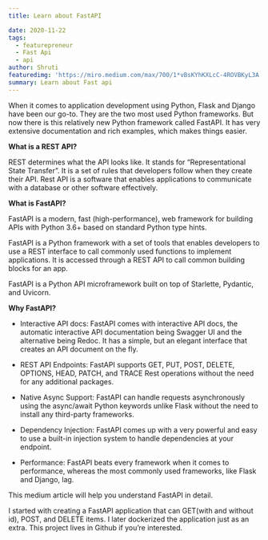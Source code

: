 ```yaml
---
title: Learn about FastAPI

date: 2020-11-22
tags: 
  - featurepreneur
  - Fast Api
  - api
author: Shruti
featuredimg: 'https://miro.medium.com/max/700/1*vBsKYhKXLcC-4ROVBKyL3A.png'
summary: Learn about Fast api
---
```


When it comes to application development using Python, Flask and Django have been our go-to. They are the two most used Python frameworks. But now there is this relatively new Python framework called FastAPI. It has very extensive documentation and rich examples, which makes things easier.

**What is a REST API?**

REST determines what the API looks like. It stands for “Representational State Transfer”. It is a set of rules that developers follow when they create their API. Rest API is a software that enables applications to communicate with a database or other software effectively.

**What is FastAPI?**

FastAPI is a modern, fast (high-performance), web framework for building APIs with Python 3.6+ based on standard Python type hints.

FastAPI is a Python framework with a set of tools that enables developers to use a REST interface to call commonly used functions to implement applications. It is accessed through a REST API to call common building blocks for an app.

FastAPI is a Python API microframework built on top of Starlette, Pydantic, and Uvicorn.

**Why FastAPI?**

* Interactive API docs: FastAPI comes with interactive API docs, the automatic interactive API documentation being Swagger UI and the alternative being Redoc. It has a simple, but an elegant interface that creates an API document on the fly.

* REST API Endpoints: FastAPI supports GET, PUT, POST, DELETE, OPTIONS, HEAD, PATCH, and TRACE Rest operations without the need for any additional packages.

* Native Async Support: FastAPI can handle requests asynchronously using the async/await Python keywords unlike Flask without the need to install any third-party frameworks.

* Dependency Injection: FastAPI comes up with a very powerful and easy to use a built-in injection system to handle dependencies at your endpoint.

* Performance: FastAPI beats every framework when it comes to performance, whereas the most commonly used frameworks, like Flask and Django, lag.

This medium article will help you understand FastAPI in detail.

I started with creating a FastAPI application that can GET(with and without id), POST, and DELETE items. I later dockerized the application just as an extra. This project lives in Github if you’re interested.


